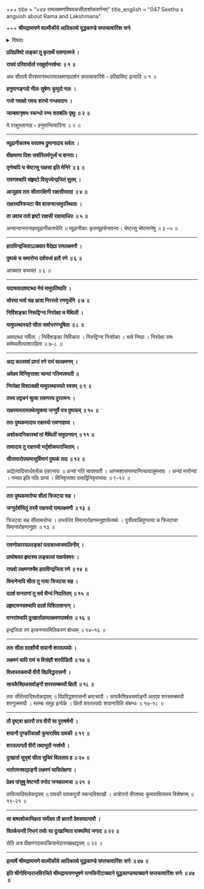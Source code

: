 +++
title = "०४७ रामलक्ष्मणविषयकसीताशोकवर्णनम्"
title_english = "047 Seetha s anguish about Rama and Lakshmana"

+++
**श्रीमद्रामायणे वाल्मीकीये आदिकाव्ये युद्धकाण्डे सप्तचत्वारिंशः सर्गः**


<details><summary>विषयाः</summary>

रावणाज्ञया राक्षसीभिस्त्रिजटया सहसीतायाः पुष्पकारोपणपूर्वकं रणाङ्गणप्रापणेन -रामलक्ष्मणदुरवस्थाप्रदर्शनम् ॥ १ ॥ राक्षसभटैरावणनियोगेन लङ्कायांरामलक्ष्मणनियोगो -द्भाषणम् ॥ २ ॥

</details>


**प्रतिप्रविष्टे लङ्कां तु कृतार्थे रावणात्मजे ।**

**राघवं परिवार्यार्ता ररक्षुर्वानरर्षभाः ॥ १ ॥**

अथ सीतायै वीरशयनस्थरामलक्ष्मणप्रदर्शनं सप्तचत्वारिंशे – प्रतिप्रविष्ट इत्यादि ॥ १ ॥

**हनुमानङ्गदो नीलः सुषेणः कुमुदो नलः ।**

**गजो गवाक्षो गवयः शरभो गन्धमादनः ।**

**जाम्बवानृषभः स्कन्धो रम्भः शतबलिः पृथुः ॥ २ ॥**

ये ररक्षुस्तानाह – हनुमानित्यादिना ॥ २ ॥

****

**व्यूढानीकाश्च यत्ताश्च द्रुमानादाय सर्वतः ।**

**वीक्षमाणा दिशः सर्वास्तिर्यगूर्ध्वं च वानराः।**

**तृणेष्वपि च चेष्टत्सु राक्षसा इति मेनिरे ॥ ३ ॥**

**रावणश्चापि संहृष्टो विसृज्येन्द्रजितं सुतम् ।**

**आजुहाव ततः सीतारक्षिणी राक्षसीस्तदा ॥ ४ ॥**

**राक्षस्यस्त्रिजटा चैव शासनात्समुपस्थिताः ।**

**ता उवाच ततो हृष्टो राक्षसी राक्षसाधिपः ॥ ५ ॥**

अन्यान्वानरानाहव्यूढानीकाश्चेति ॥ व्यूढानीकाः कृतव्यूहसेनावन्तः। चेष्टत्सु चेष्टमानेषु ॥ ३ –५ ॥

****

**हताविन्द्रजिताऽऽख्यात वैदेह्या रामलक्ष्मणौ ।**

**पुष्पकं च समारोप्य दर्शयध्वं हतौ रणे ॥ ६ ॥**

आख्यात कथयत ॥ ६ ॥

****

**यदाश्रयादवष्टब्धा नेयं मामुपतिष्ठति ।**

**सोस्या भर्ता सह भ्रात्रा निरस्तो रणमूर्धनि ॥ ७ ॥**

**निर्विशङ्का निरूद्विग्ना निरपेक्षा च मैथिली ।**

**मामुपस्थास्यते सीता सर्वाभरणभूषिता ॥ ८ ॥**

अवष्टब्धा गर्विता । निर्विशङ्का निर्विचारा । निरुद्विग्ना निःशोका । भावे निष्ठा । निरपेक्षा रामः समेष्यतीत्याशारहिता ॥ ७-८ ॥

****

**अद्य कालवशं प्राप्तं रणे रामं सलक्ष्मणम् ।**

**अवेक्ष्य विनिवृत्ताशा चान्यां गतिमपश्यती ॥**

**निरपेक्षा विशालाक्षी मामुपस्थास्यते स्वयम् ॥ ९ ॥**

**तस्य तद्वचनं श्रुत्वा रावणस्य दुरात्मनः ।**

**राक्षस्यस्तास्तथेत्युक्त्वा जग्मुर्वै यत्र पुष्पकम् ॥ १० ॥**

**ततः पुष्पकमादाय राक्षस्यो रावणाज्ञया ।**

**अशोकवनिकास्थां तां मैथिलीं समुपानयन् ॥ ११ ॥**

**तामादाय तु राक्षस्यो भर्तृशोकपराजिताम् ।**

**सीतामारोपयामासुर्विमानं पुष्पकं तदा ॥ १२ ॥**

अद्येत्यादिसार्धश्लोक एकान्वयः ॥ अन्यां गतिं चापश्यती । आगमशासनस्यानित्यत्वान्नुमभावः । अन्यां मत्तोन्यां । गम्यत इति गतिः प्राप्यं । विनिवृत्ताशा रामाद्विनिवृत्तभावा ॥ ९-१२ ॥

****

**ततः पुष्पकमारोप्य सीतां त्रिजटया सह ।**

**जग्मुर्दर्शयितुं तस्यै राक्षस्यो रामलक्ष्मणौ ॥ १३ ॥**

त्रिजटया सह सीतामारोप्य । उभयोरेव विमानारोहणमनुज्ञायेत्यर्थः । पुत्रीत्वान्निपुणतया च त्रिजटाया विमानारोहणानुज्ञा ॥ १३ ॥

****

**रावणोकारयल्लङ्कां पताकाध्वजमालिनीम् ।**

**प्राघोषयत हृष्टश्च लङ्कायां राक्षसेश्वरः ।**

**राघवो लक्ष्मणश्चैव हताविन्द्रजिता रणे ॥ १४ ॥**

**विमानेनापि सीता तु गत्वा त्रिजटया सह ।**

**ददर्श वानराणां तु सर्व सैन्यं निपातितम् ॥ १५ ॥**

**प्रहृष्टमनसश्चापि ददर्श पिशिताशनान् ।**

**वानरांश्चापि दुःखार्तान्रामलक्ष्मणपार्श्वतः ॥ १६ ॥**

इन्द्रजिता रण इत्यनन्तरमितिकरणं बोध्यम् ॥ १४–१६ ॥

****

**ततः सीता ददर्शोभौ शयानौ शरतल्पयोः ।**

**लक्ष्मणं चापि रामं च विसंज्ञौ शरपीडितौ ॥ १७ ॥**

**विध्वस्तकवचौ वीरौ विप्रविद्धरासनौ ।**

**सायकैश्छिन्नसर्वाङ्गौ शरस्तम्बमयौ क्षितौ ॥ १८ ॥**

ततः सीतेत्यादिश्लोकद्वयम् ॥ विप्रविद्धशरासनौ भ्रष्टचापौ । सायकैश्छिन्नसर्वाङ्गौ अतएव शरस्तम्बमयौ शरगुल्ममयौ । स्तम्बः समूह इत्येके । क्षितौ शरतल्पयोः शयानाविति संबन्धः ॥ १७-१८ ॥

****

**तौ दृष्ट्वा भ्रातरौ तत्र वीरौ सा पुरुषर्षभौ ।**

**शयानौ पुण्डरीकाक्षौ कुमाराविव पावकी ॥ १९ ॥**

**शरतल्पगतौ वीरौ तथाभूतौ नरर्षभौ ।**

**दुःखार्ता सुभृशं सीता सुचिरं विललाप ह ॥ २० ॥**

**भर्तारमनवद्याङ्गी लक्ष्मणं चासितेक्षणा ।**

**प्रेक्ष्य पांसुषु वेष्टन्तौ रुरोद जनकात्मजा ॥ २१ ॥**

तावित्यादिश्लोकद्वयम् ॥ पावकी पावकपुत्रौ स्कन्दविशाखौ । अत्रोत्तरो वीरशब्दः कुमारावित्यस्य विशेषणम् ॥ १९-२१ ॥

****

**सा बाष्पशोकाभिहता समीक्ष्य तौ भ्रातरौ देवसमप्रभावौ ।**

**वितर्कयन्ती निधनं तयोः सा दुःखान्विता वाक्यमिदं जगाद ॥ २२ ॥**

सेति अत्र वीक्षणगदरूपक्रियाभेदात्तच्छब्दद्वयम् ॥ २२ ॥

****

**इत्यार्षे श्रीमद्रामायणे वाल्मीकीये आदिकाव्ये युद्धकाण्डे सप्तचत्वारिंशः सर्गः ॥ ४७ ॥**

**इति श्रीगोविन्दराजविरचिते श्रीमद्रामायणभूषणे रत्नकिरीटाख्याने युद्धकाण्डव्याख्याने सप्तचत्वारिंशः सर्गः ॥ ४७ ॥**
